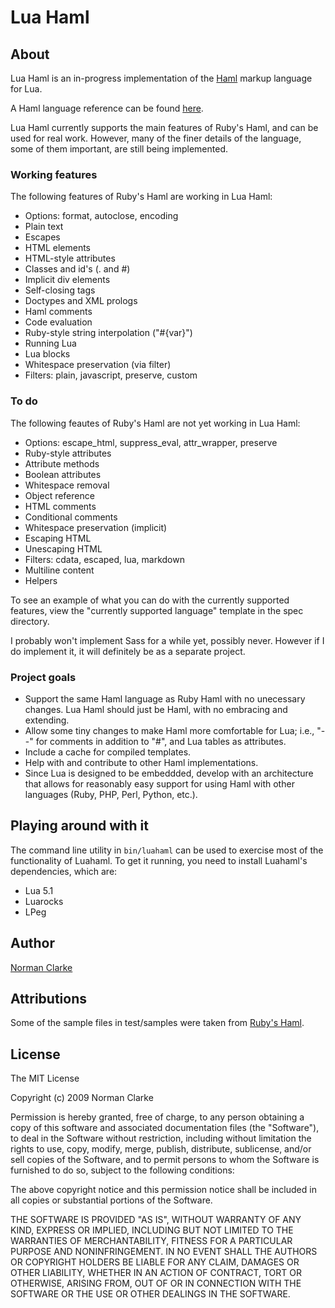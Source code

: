 # Lua Haml #

## About ##

Lua Haml is an in-progress implementation of the [Haml](http://haml-lang.com) markup language for Lua.

A Haml language reference can be found [here](http://haml-lang.com/docs/yardoc/HAML_REFERENCE.md.html).

Lua Haml currently supports the main features of Ruby's Haml, and can be used for real work. However, many of the finer details of the language, some of them important, are still being implemented.

### Working features ###

The following features of Ruby's Haml are working in Lua Haml:

* Options: format, autoclose, encoding
* Plain text
* Escapes
* HTML elements
* HTML-style attributes
* Classes and id's (. and #)
* Implicit div elements
* Self-closing tags
* Doctypes and XML prologs
* Haml comments
* Code evaluation
* Ruby-style string interpolation ("#{var}")
* Running Lua
* Lua blocks
* Whitespace preservation (via filter)
* Filters: plain, javascript, preserve, custom

### To do ###

The following feautes of Ruby's Haml are not yet working in Lua Haml:

* Options: escape\_html, suppress\_eval, attr\_wrapper, preserve
* Ruby-style attributes
* Attribute methods
* Boolean attributes
* Whitespace removal
* Object reference
* HTML comments
* Conditional comments
* Whitespace preservation (implicit)
* Escaping HTML
* Unescaping HTML
* Filters: cdata, escaped, lua, markdown
* Multiline content
* Helpers

To see an example of what you can do with the currently supported features, view the "currently supported language" template in the spec directory.

I probably won't implement Sass for a while yet, possibly never. However if I do implement it, it will definitely be as a separate project.

### Project goals ###

* Support the same Haml language as Ruby Haml with no unecessary changes. Lua Haml should just be Haml, with no embracing and extending.
* Allow some tiny changes to make Haml more comfortable for Lua; i.e., "--" for comments in addition to "#", and Lua tables as attributes.
* Include a cache for compiled templates.
* Help with and contribute to other Haml implementations.
* Since Lua is designed to be embeddded, develop with an architecture that allows for reasonably easy support for using Haml with other languages (Ruby, PHP, Perl, Python, etc.).

## Playing around with it ##

The command line utility in `bin/luahaml` can be used to exercise most of the functionality of Luahaml. To get it running, you need to install Luahaml's dependencies, which are:

* Lua 5.1
* Luarocks
* LPeg

## Author ##

[Norman Clarke](mailto://norman@njclarke.com)

## Attributions ##

Some of the sample files in test/samples were taken from [Ruby's Haml](http://github.com/nex3/haml/).

## License ##

The MIT License

Copyright (c) 2009 Norman Clarke

Permission is hereby granted, free of charge, to any person obtaining a copy of this software and associated documentation files (the "Software"), to deal in the Software without restriction, including without limitation the rights to use, copy, modify, merge, publish, distribute, sublicense, and/or sell copies of the Software, and to permit persons to whom the Software is furnished to do so, subject to the following conditions:

The above copyright notice and this permission notice shall be included in all copies or substantial portions of the Software.

THE SOFTWARE IS PROVIDED "AS IS", WITHOUT WARRANTY OF ANY KIND, EXPRESS OR IMPLIED, INCLUDING BUT NOT LIMITED TO THE WARRANTIES OF MERCHANTABILITY, FITNESS FOR A PARTICULAR PURPOSE AND NONINFRINGEMENT. IN NO EVENT SHALL THE AUTHORS OR COPYRIGHT HOLDERS BE LIABLE FOR ANY CLAIM, DAMAGES OR OTHER LIABILITY, WHETHER IN AN ACTION OF CONTRACT, TORT OR OTHERWISE, ARISING FROM, OUT OF OR IN CONNECTION WITH THE SOFTWARE OR THE USE OR OTHER DEALINGS IN THE SOFTWARE.
